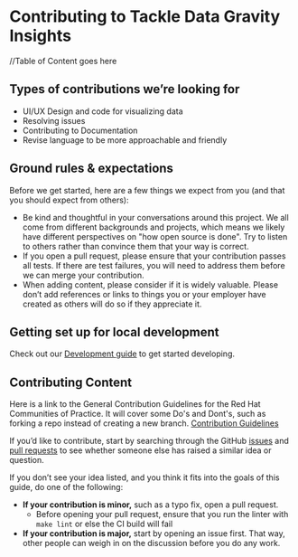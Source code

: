 # Contributing to Tackle Data Gravity Insights

//Table of Content goes here

## Types of contributions we’re looking for

* UI/UX Design and code for visualizing data
* Resolving issues
* Contributing to Documentation
* Revise language to be more approachable and friendly

## Ground rules & expectations

Before we get started, here are a few things we expect from you (and
that you should expect from others):

* Be kind and thoughtful in your conversations around this project. We
all come from different backgrounds and projects, which means we likely
have different perspectives on "how open source is done". Try to
listen to others rather than convince them that your way is correct.
* If you open a pull request, please ensure that your contribution
passes all tests. If there are test failures, you will need to address
them before we can merge your contribution.
* When adding content, please consider if it is widely valuable. Please
don’t add references or links to things you or your employer have
created as others will do so if they appreciate it.

## Getting set up for local development

Check out our [Development guide](/docs/development.md) to get started developing.

## Contributing Content

Here is a link to the General Contribution Guidelines for the Red Hat Communities of Practice. It will cover some Do's and Dont's, such as forking a repo instead of creating a new branch.
[Contribution Guidelines](https://redhat-cop.github.io/contrib/)

If you’d like to contribute, start by searching through the GitHub
[issues](https://github.com/konveyor/tackle-data-gravity-insights/issues) and
[pull requests](https://github.com/konveyor/tackle-data-gravity-insights/pulls) to see
whether someone else has raised a similar idea or question.

If you don’t see your idea listed, and you think it fits into the goals
of this guide, do one of the following:

* **If your contribution is minor,** such as a typo fix, open a pull request.
  * Before opening your pull request, ensure that you run the linter with `make lint` or else the CI build will fail
* **If your contribution is major,** start by opening an issue first. That way, other people can weigh in on the discussion before you do any work.
